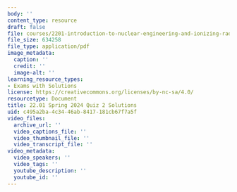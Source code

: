```yaml
---
body: ''
content_type: resource
draft: false
file: courses/2201-introduction-to-nuclear-engineering-and-ionizing-radiation/mit22_01_s24_quiz2_sol.pdf
file_size: 634258
file_type: application/pdf
image_metadata:
  caption: ''
  credit: ''
  image-alt: ''
learning_resource_types:
- Exams with Solutions
license: https://creativecommons.org/licenses/by-nc-sa/4.0/
resourcetype: Document
title: 22.01 Spring 2024 Quiz 2 Solutions
uid: c495a2ba-4c34-46ab-8417-181cb67f7a5f
video_files:
  archive_url: ''
  video_captions_file: ''
  video_thumbnail_file: ''
  video_transcript_file: ''
video_metadata:
  video_speakers: ''
  video_tags: ''
  youtube_description: ''
  youtube_id: ''
---
```

